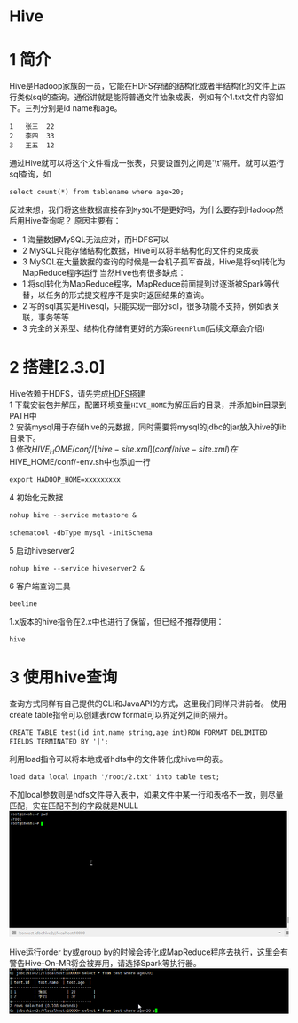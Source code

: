# Hive
# 1 简介
Hive是Hadoop家族的一员，它能在HDFS存储的结构化或者半结构化的文件上运行类似sql的查询。通俗讲就是能将普通文件抽象成表，例如有个1.txt文件内容如下。三列分别是id name和age。
```
1	张三	22
2	李四	33
3	王五	12
```
通过Hive就可以将这个文件看成一张表，只要设置列之间是'\t'隔开。就可以运行sql查询，如
```
select count(*) from tablename where age>20;
```
反过来想，我们将这些数据直接存到`MySQL`不是更好吗，为什么要存到Hadoop然后用Hive查询呢？
原因主要有：
- 1 海量数据MySQL无法应对，而HDFS可以
- 2 MySQL只能存储结构化数据，Hive可以将半结构化的文件约束成表
- 3 MySQL在大量数据的查询的时候是一台机子孤军奋战，Hive是将sql转化为MapReduce程序运行
当然Hive也有很多缺点：
- 1 将sql转化为MapReduce程序，MapReduce前面提到过逐渐被Spark等代替，以任务的形式提交程序不是实时返回结果的查询。
- 2 写的sql其实是Hivesql，只能实现一部分sql，很多功能不支持，例如表关联，事务等等
- 3 完全的关系型、结构化存储有更好的方案`GreenPlum`(后续文章会介绍)
# 2 搭建[2.3.0]
Hive依赖于HDFS，请先完成[HDFS搭建](Hadoop.md)  
1 下载安装包并解压，配置环境变量`HIVE_HOME`为解压后的目录，并添加bin目录到PATH中  
2 安装mysql用于存储hive的元数据，同时需要将mysql的jdbc的jar放入hive的lib目录下。  
3 修改$HIVE_HOME/conf/[hive-site.xml](conf/hive-site.xml)  
在$HIVE_HOME/conf/-env.sh中也添加一行
```
export HADOOP_HOME=xxxxxxxxx
```
4 初始化元数据
```shell
nohup hive --service metastore &

schematool -dbType mysql -initSchema
```
5 启动hiveserver2
```shell
nohup hive --service hiveserver2 &
```
6 客户端查询工具
```
beeline
```
1.x版本的hive指令在2.x中也进行了保留，但已经不推荐使用：
```
hive
```
# 3 使用hive查询
查询方式同样有自己提供的CLI和JavaAPI的方式，这里我们同样只讲前者。
使用create table指令可以创建表row format可以界定列之间的隔开。
```
CREATE TABLE test(id int,name string,age int)ROW FORMAT DELIMITED FIELDS TERMINATED BY '|';
```
利用load指令可以将本地或者hdfs中的文件转化成hive中的表。
```
load data local inpath '/root/2.txt' into table test;
```
不加local参数则是hdfs文件导入表中，如果文件中某一行和表格不一致，则尽量匹配，实在匹配不到的字段就是NULL
![image](img/hive.gif)

Hive运行order by或group by的时候会转化成MapReduce程序去执行，这里会有警告Hive-On-MR将会被弃用，请选择Spark等执行器。
![image](img/hive2.gif)
